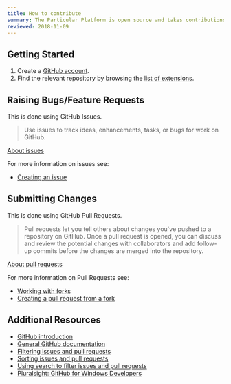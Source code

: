 ```yaml
---
title: How to contribute
summary: The Particular Platform is open source and takes contributions from the community.
reviewed: 2018-11-09
---
```


## Getting Started

 1. Create a [GitHub account](https://github.com/join).
 1. Find the relevant repository by browsing the [list of extensions](/components/).


## Raising Bugs/Feature Requests

This is done using GitHub Issues.

> Use issues to track ideas, enhancements, tasks, or bugs for work on GitHub.

[About issues](https://help.github.com/articles/about-issues/)

For more information on issues see:

 * [Creating an issue](https://help.github.com/articles/creating-an-issue/)
 

## Submitting Changes

This is done using GitHub Pull Requests.

> Pull requests let you tell others about changes you've pushed to a repository on GitHub. Once a pull request is opened, you can discuss and review the potential changes with collaborators and add follow-up commits before the changes are merged into the repository.

[About pull requests](https://help.github.com/articles/about-pull-requests/)
 

For more information on Pull Requests see:

 * [Working with forks](https://help.github.com/articles/working-with-forks/)
 * [Creating a pull request from a fork](https://help.github.com/articles/creating-a-pull-request-from-a-fork/)


## Additional Resources

 * [GitHub introduction](https://guides.github.com/activities/hello-world/)
 * [General GitHub documentation](https://help.github.com/)
 * [Filtering issues and pull requests](https://help.github.com/articles/filtering-issues-and-pull-requests/)
 * [Sorting issues and pull requests](https://help.github.com/articles/sorting-issues-and-pull-requests/)
 * [Using search to filter issues and pull requests](https://help.github.com/articles/using-search-to-filter-issues-and-pull-requests/)
 * [Pluralsight: GitHub for Windows Developers](https://www.pluralsight.com/courses/github-windows-developers)
